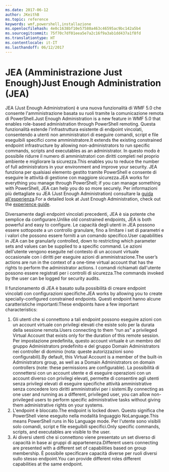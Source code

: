 ```yaml
---
ms.date: 2017-06-12
author: JKeithB
ms.topic: reference
keywords: wmf,powershell,installazione
ms.openlocfilehash: 4e0c1638bf10e57580a463c46595ac9bc142a5b4
ms.sourcegitcommit: 75f70c7df01eea5e7a2c16f9a3ab1dd437a1f8fd
ms.translationtype: HT
ms.contentlocale: it-IT
ms.lasthandoff: 06/12/2017
---
```

# <a name="just-enough-administration-jea"></a><span data-ttu-id="cff61-102">JEA (Amministrazione Just Enough)</span><span class="sxs-lookup"><span data-stu-id="cff61-102">Just Enough Administration (JEA)</span></span>
<span data-ttu-id="cff61-103">JEA (Just Enough Administration) è una nuova funzionalità di WMF 5.0 che consente l'amministrazione basata su ruoli tramite la comunicazione remota di PowerShell.</span><span class="sxs-lookup"><span data-stu-id="cff61-103">Just Enough Administration is a new feature in WMF 5.0 that enables role-based administration through PowerShell remoting.</span></span>  <span data-ttu-id="cff61-104">Questa funzionalità estende l'infrastruttura esistente di endpoint vincolati, consentendo a utenti non amministratori di eseguire comandi, script e file eseguibili specifici come amministratore.</span><span class="sxs-lookup"><span data-stu-id="cff61-104">It extends the existing constrained endpoint infrastructure by allowing non-administrators to run specific commands, scripts and executables as an administrator.</span></span>  <span data-ttu-id="cff61-105">In questo modo è possibile ridurre il numero di amministratori con diritti completi nel proprio ambiente e migliorare la sicurezza.</span><span class="sxs-lookup"><span data-stu-id="cff61-105">This enables you to reduce the number of full administrators in your environment and improve your security.</span></span>  <span data-ttu-id="cff61-106">JEA funziona per qualsiasi elemento gestito tramite PowerShell e consente di eseguire le attività di gestione con maggiore sicurezza.</span><span class="sxs-lookup"><span data-stu-id="cff61-106">JEA works for everything you manage through PowerShell; if you can manage something with PowerShell, JEA can help you do so more securely.</span></span>  <span data-ttu-id="cff61-107">Per informazioni più dettagliate su JEA (Just Enough Administration) consultare la [guida all'esperienza](http://aka.ms/JEA).</span><span class="sxs-lookup"><span data-stu-id="cff61-107">For a detailed look at Just Enough Administration, check out the [experience guide](http://aka.ms/JEA).</span></span>

<span data-ttu-id="cff61-108">Diversamente dagli endpoint vincolati precedenti, JEA è sia potente che semplice da configurare.</span><span class="sxs-lookup"><span data-stu-id="cff61-108">Unlike old constrained endpoints, JEA is both powerful and easy to configure.</span></span>  <span data-ttu-id="cff61-109">Le capacità degli utenti in JEA possono essere sottoposte a un controllo granulare, fino a limitare i set di parametri e i valori che possono essere forniti a un comando specifico.</span><span class="sxs-lookup"><span data-stu-id="cff61-109">User capabilities in JEA can be granularly controlled, down to restricting which parameter sets and values can be supplied to a specific command.</span></span> <span data-ttu-id="cff61-110">Le azioni dell'utente vengono eseguite nel contesto di un account virtuale occasionale con i diritti per eseguire azioni di amministrazione.</span><span class="sxs-lookup"><span data-stu-id="cff61-110">The user’s actions are run in the context of a one-time virtual account that has the rights to perform the administrator actions.</span></span>  <span data-ttu-id="cff61-111">I comandi richiamati dall'utente possono essere registrati per i controlli di sicurezza.</span><span class="sxs-lookup"><span data-stu-id="cff61-111">The commands invoked by the user can be logged for security audits.</span></span>

<span data-ttu-id="cff61-112">Il funzionamento di JEA è basato sulla possibilità di creare endpoint vincolati con configurazioni specifiche.</span><span class="sxs-lookup"><span data-stu-id="cff61-112">JEA works by allowing you to create specially-configured constrained endpoints.</span></span>  <span data-ttu-id="cff61-113">Questi endpoint hanno alcune caratteristiche importanti:</span><span class="sxs-lookup"><span data-stu-id="cff61-113">These endpoints have a few important characteristics:</span></span>

1. <span data-ttu-id="cff61-114">Gli utenti che si connettono a tali endpoint possono eseguire azioni con un account virtuale con privilegi elevati che esiste solo per la durata della sessione remota.</span><span class="sxs-lookup"><span data-stu-id="cff61-114">Users connecting to them “run as” a privileged Virtual Account that exists only for the duration of this remote session.</span></span>  <span data-ttu-id="cff61-115">Per impostazione predefinita, questo account virtuale è un membro del gruppo Administrators predefinito e del gruppo Domain Administrators nei controller di dominio (nota: queste autorizzazioni sono configurabili).</span><span class="sxs-lookup"><span data-stu-id="cff61-115">By default, this Virtual Account is a member of the built-in Administrators group, as well as a Domain Administrators on domain controllers (note: these permissions are configurable).</span></span> <span data-ttu-id="cff61-116">La possibilità di connettersi con un account utente e di eseguire operazioni con un account diverso con privilegi elevati, permette di consentire agli utenti senza privilegi elevati di eseguire specifiche attività amministrative senza concedere loro diritti amministrativi per i sistemi.</span><span class="sxs-lookup"><span data-stu-id="cff61-116">By connecting as one user and running as a different, privileged user, you can allow non-privileged users to perform specific administrative tasks without giving them administrative rights on your systems.</span></span>
2. <span data-ttu-id="cff61-117">L'endpoint è bloccato.</span><span class="sxs-lookup"><span data-stu-id="cff61-117">The endpoint is locked down.</span></span>  <span data-ttu-id="cff61-118">Questo significa che PowerShell viene eseguito nella modalità linguaggio NoLanguage.</span><span class="sxs-lookup"><span data-stu-id="cff61-118">This means PowerShell runs in No Language mode.</span></span>  <span data-ttu-id="cff61-119">Per l'utente sono visibili solo comandi, script e file eseguibili specifici.</span><span class="sxs-lookup"><span data-stu-id="cff61-119">Only specific commands, scripts, and executables are visible to the user.</span></span>
3. <span data-ttu-id="cff61-120">Ai diversi utenti che si connettono viene presentato un set diverso di capacità in base ai gruppi di appartenenza.</span><span class="sxs-lookup"><span data-stu-id="cff61-120">Different users connecting are presented with a different set of capabilities based on group membership.</span></span>  <span data-ttu-id="cff61-121">È possibile specificare capacità diverse per ruoli diversi sullo stesso endpoint.</span><span class="sxs-lookup"><span data-stu-id="cff61-121">You can provide different roles different capabilities at the same endpoint.</span></span>

